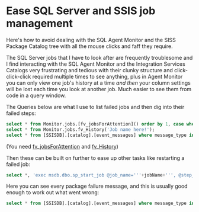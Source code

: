 # Ease SQL Server and SSIS job management
Here's how to avoid dealing with the SQL Agent Monitor and the SISS Package Catalog tree with all the mouse clicks and faff they require.

The SQL Server jobs that I have to look after are frequently troublesome and I find interacting with the SQL Agent Monitor and the Integration Services Catalogs very frustrating and tedious with their clunky structure and click-click-click required multiple times to see anything, plus in Agent Monitor you can only view one job's history at a time _and then_ your column settings will be lost each time you look at another job.  Much easier to see them from code in a query window.

The Queries below are what I use to list failed jobs and then dig into their failed steps:

```SQL
select * from Monitor.jobs.[fv_jobsForAttention]() order by 1, case when stepName like '%wait%' then 2 else 1 end, 2;
select * from Monitor.jobs.fv_History('Job name here!');
select * from [SSISDB].[catalog].[event_messages] where message_type in (120,130) and package_name = 'Package_name_here.dtsx' order by 2 desc, 1 asc;
```

(You need [fv_jobsForAttention](https://github.com/iywsdrdiy/fv_jobsForAttention) and [fv_History](https://github.com/iywsdrdiy/fv_History))

Then these can be built on further to ease up other tasks like restarting a failed job:
```SQL
select *, 'exec msdb.dbo.sp_start_job @job_name='''+jobName+''', @step_name='''+stepName+''';' restartStep from Monitor.jobs.fv_jobsForAttention() order by 1, case when stepName like '%wait%' then 2 else 1 end, 2;
```

Here you can see every package failure message, and this is usually good enough to work out what went wrong:
```SQL
select * from [SSISDB].[catalog].[event_messages] where message_type in (120,130) and operation_id in (select max(execution_id) execution_id from [SSISDB].[catalog].[executions] group by package_name) order by 2 desc, 1 desc
```
